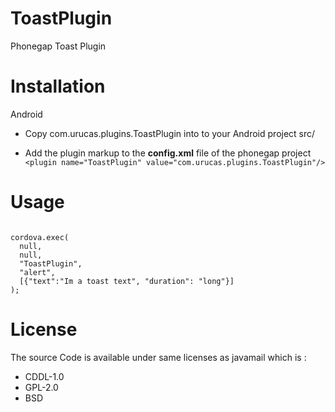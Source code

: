 ToastPlugin
===========

Phonegap Toast Plugin


Installation
============

Android

* Copy com.urucas.plugins.ToastPlugin into to your Android project src/

* Add the plugin markup to the **config.xml** file of the phonegap project 
``<plugin name="ToastPlugin" value="com.urucas.plugins.ToastPlugin"/> ``


Usage
=====

<code>
cordova.exec(
  null, 
  null, 
  "ToastPlugin", 
  "alert",
  [{"text":"Im a toast text", "duration": "long"}]
);
</code>

License
=======
The source Code is available under same licenses as javamail which is :

* CDDL-1.0
* GPL-2.0
* BSD
